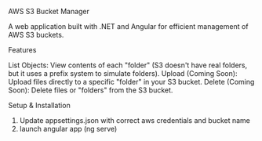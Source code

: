 AWS S3 Bucket Manager

A web application built with .NET and Angular for efficient management of AWS S3 buckets.

Features

List Objects: View contents of each "folder" (S3 doesn't have real folders, but it uses a prefix system to simulate folders).
Upload (Coming Soon): Upload files directly to a specific "folder" in your S3 bucket.
Delete (Coming Soon): Delete files or "folders" from the S3 bucket.

Setup & Installation
1) Update appsettings.json with correct aws credentials and bucket name
2) launch angular app (ng serve)
